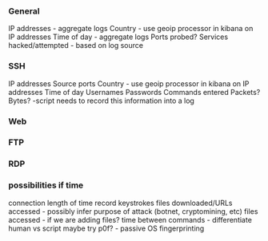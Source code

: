 ### General
IP addresses - aggregate logs
Country - use geoip processor in kibana on IP addresses
Time of day - aggregate logs
Ports probed?
Services hacked/attempted - based on log source

### SSH
IP addresses
Source ports
Country - use geoip processor in kibana on IP addresses
Time of day
Usernames
Passwords
Commands entered
Packets?
Bytes?
  -script needs to record this information into a log

### Web


### FTP


### RDP


### possibilities if time
connection length of time
record keystrokes
files downloaded/URLs accessed - possibly infer purpose of attack (botnet, cryptomining, etc)
files accessed - if we are adding files?
time between commands - differentiate human vs script
maybe try p0f? - passive OS fingerprinting
